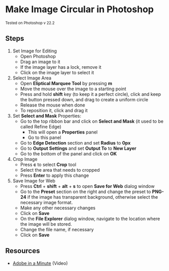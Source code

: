 # Make Image Circular in Photoshop

<small>
Tested on Photoshop v 22.2
</small>

<br>

## Steps

1. Set Image for Editing
    - Open Photoshop
    - Drag an image to it
    - If the image layer has a lock, remove it
    - Click on the image layer to select it 
2. Select Image Area
    - Open **Eliptical Marquee Tool** by pressing **m**
    - Move the mouse over the image to a starting point
    - Press and hold **shift** key (to keep it a perfect circle), click and keep the button pressed down, and drag to create a uniform circle
    - Release the mouse when done
    - To reposition it, click and drag it   
3. Set **Select and Mask** Properties:
    - Go to the top ribbon bar and click on **Select and Mask** (it used to be called Refine Edge)
        - This will open a **Properties** panel
        - Go to this panel
    - Go to **Edge Detection** section and set **Radius** to **0px**
    -  Go to **Output Settings** and set **Output To** to **New Layer**
    - Go to the bottom of the panel and click on **OK**
4. Crop Image
    - Press **c** to select **Crop** tool
    - Select the area that needs to cropped
    - Press **Enter** to apply this change
5. Save Image for Web
    - Press **Ctrl** + **shift** + **alt** + **s** to open **Save for Web** dialog window
    - Go to the **Preset** section on the right and change the preset to **PNG-24** if the image has transparent background, otherwise select the necessary image format.
    - Make any other necessary changes 
    - Click on **Save**
    - On the **File Explorer** dialog window, navigate to the location where the image will be stored.
    - Change the file name, if necessary
    - Click on **Save**
    
## Resources
- [Adobe in a Minute](https://www.youtube.com/watch?v=ykYQjkKWgr8) (Video)
